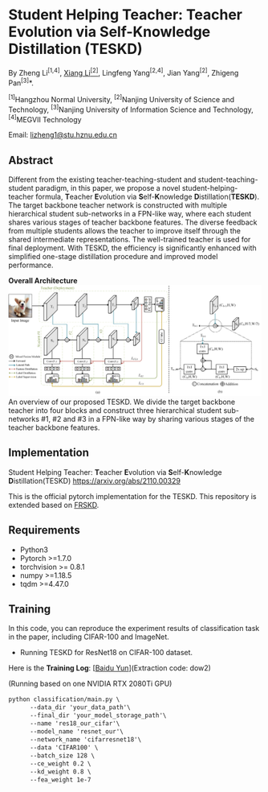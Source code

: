 # Student Helping Teacher: Teacher Evolution via Self-Knowledge Distillation (TESKD)

By Zheng Li<sup>[1,4]</sup>, [Xiang Li<sup>[2]</sup>](http://implus.github.io/), Lingfeng Yang<sup>[2,4]</sup>, Jian Yang<sup>[2]</sup>, Zhigeng Pan<sup>[3]</sup>*.

<sup>[1]</sup>Hangzhou Normal University, <sup>[2]</sup>Nanjing University of Science and Technology, <sup>[3]</sup>Nanjing University of Information Science and Technology, <sup>[4]</sup>MEGVII Technology

Email: lizheng1@stu.hznu.edu.cn


## Abstract

Different from the existing teacher-teaching-student and student-teaching-student paradigm, 
in this paper, we propose a novel student-helping-teacher formula, **T**eacher **E**volution via **S**elf-**K**nowledge **D**istillation(**TESKD**). 
The target backbone teacher network is constructed with multiple hierarchical student sub-networks in a FPN-like way, 
where each student shares various stages of teacher backbone features. The diverse feedback from multiple students allows
the teacher to improve itself through the shared intermediate representations. 
The well-trained teacher is used for final deployment. 
With TESKD, the efficiency is significantly enhanced with simplified one-stage distillation procedure and improved model 
performance.

**Overall Architecture**
![avatar](architecture.jpg)
An overview of our proposed TESKD. We divide the target backbone teacher into four blocks and construct three hierarchical student sub-networks #1, #2
and #3 in a FPN-like way by sharing various stages of the teacher backbone features. 

## Implementation

Student Helping Teacher: **T**eacher **E**volution via **S**elf-**K**nowledge **D**istillation(TESKD) https://arxiv.org/abs/2110.00329

This is the official pytorch implementation for the TESKD. This repository is extended based on [FRSKD](https://github.com/MingiJi/FRSKD).

## Requirements
- Python3
- Pytorch >=1.7.0
- torchvision >= 0.8.1
- numpy >=1.18.5
- tqdm >=4.47.0

## Training 

In this code, you can reproduce the experiment results of classification task in the paper, including CIFAR-100 and ImageNet.

- Running TESKD for ResNet18 on CIFAR-100 dataset. 

Here is the **Training Log**: [[Baidu Yun](https://pan.baidu.com/s/1hA0TXFvRpwRpI0DJPM4cdw)](Extraction code: dow2)

(Running based on one NVIDIA RTX 2080Ti GPU)

~~~
python classification/main.py \
      --data_dir 'your_data_path'\
      --final_dir 'your_model_storage_path'\
      --name 'res18_our_cifar'\
      --model_name 'resnet_our'\
      --network_name 'cifarresnet18'\
      --data 'CIFAR100' \
      --batch_size 128 \
      --ce_weight 0.2 \
      --kd_weight 0.8 \
      --fea_weight 1e-7
~~~
